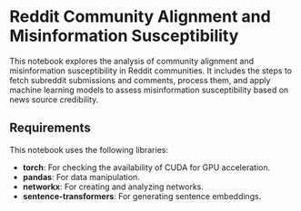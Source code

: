 # Reddit Community Alignment and Misinformation Susceptibility

This notebook explores the analysis of community alignment and misinformation susceptibility in Reddit communities. It includes the steps to fetch subreddit submissions and comments, process them, and apply machine learning models to assess misinformation susceptibility based on news source credibility.

## Requirements

This notebook uses the following libraries:

- **torch**: For checking the availability of CUDA for GPU acceleration.
- **pandas**: For data manipulation.
- **networkx**: For creating and analyzing networks.
- **sentence-transformers**: For generating sentence embeddings.
